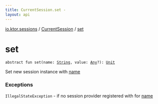 ```yaml
---
title: CurrentSession.set - 
layout: api
---
```


<div class='api-docs-breadcrumbs'><a href="../index.html">io.ktor.sessions</a> / <a href="index.html">CurrentSession</a> / <a href="./set.html">set</a></div>

# set

<div class="signature"><code><span class="keyword">abstract</span> <span class="keyword">fun </span><span class="identifier">set</span><span class="symbol">(</span><span class="parameterName" id="io.ktor.sessions.CurrentSession$set(kotlin.String, kotlin.Any)/name">name</span><span class="symbol">:</span>&nbsp;<a href="https://kotlinlang.org/api/latest/jvm/stdlib/kotlin/-string/index.html"><span class="identifier">String</span></a><span class="symbol">, </span><span class="parameterName" id="io.ktor.sessions.CurrentSession$set(kotlin.String, kotlin.Any)/value">value</span><span class="symbol">:</span>&nbsp;<a href="https://kotlinlang.org/api/latest/jvm/stdlib/kotlin/-any/index.html"><span class="identifier">Any</span></a><span class="symbol">?</span><span class="symbol">)</span><span class="symbol">: </span><a href="https://kotlinlang.org/api/latest/jvm/stdlib/kotlin/-unit/index.html"><span class="identifier">Unit</span></a></code></div>

Set new session instance with <a href="set.html#io.ktor.sessions.CurrentSession$set(kotlin.String, kotlin.Any)/name">name</a>

### Exceptions

<code>IllegalStateException</code> - if no session provider registered with for <a href="set.html#io.ktor.sessions.CurrentSession$set(kotlin.String, kotlin.Any)/name">name</a>